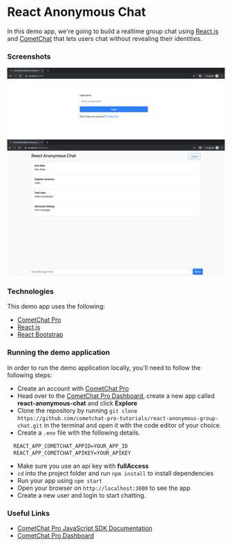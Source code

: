 # React Anonymous Chat

In this demo app, we're going to build a realtime group chat using [React.js](https://reactjs.org/) and [CometChat](https://cometchat.com/pro) that lets users chat without revealing their identities.

### Screenshots

![Login Page](screenshots/login.png)
![Chat Page](screenshots/chat.png)

### Technologies

This demo app uses the following:

- [CometChat Pro](https://cometchat.com/pro)
- [React.js](https://reactjs.org/)
- [React Bootstrap ](https://react-bootstrap.github.io/)

### Running the demo application

In order to run the demo application locally, you'll need to follow the following steps:

- Create an account with [CometChat Pro](https://app.cometchat.com/#/register)
- Head over to the [CometChat Pro Dashboard](https://app.cometchat.com/#/apps), create a new app called **react-anonymous-chat** and click **Explore**
- Clone the repository by running `git clone https://github.com/cometchat-pro-tutorials/react-anonymous-group-chat.git` in the terminal and open it with the code editor of your choice.
- Create a `.env` file with the following details.

```
  REACT_APP_COMETCHAT_APPID=YOUR_APP_ID
  REACT_APP_COMETCHAT_APIKEY=YOUR_APIKEY
```

- Make sure you use an api key with **fullAccess**
- `cd` into the project folder and run `npm install` to install dependencies
- Run your app using `npm start`
- Open your browser on `http://localhost:3000` to see the app
- Create a new user and login to start chatting.

### Useful Links

- [CometChat Pro JavaScript SDK Documentation](https://prodocs.cometchat.com/docs/js-quick-start)
- [CometChat Pro Dashboard](https://app.cometchat.com/#/apps)
